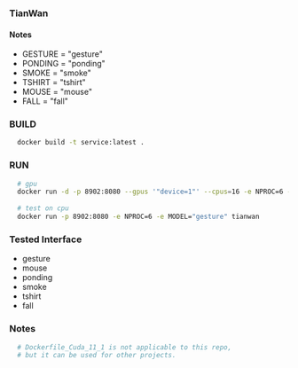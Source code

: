 ### TianWan


#### Notes

- GESTURE = "gesture"
- PONDING = "ponding"
- SMOKE = "smoke"
- TSHIRT = "tshirt"
- MOUSE = "mouse"
- FALL = "fall"



### BUILD

```bash
  docker build -t service:latest .
```

### RUN

```bash
  # gpu 
  docker run -d -p 8902:8080 --gpus '"device=1"' --cpus=16 -e NPROC=6 -e MODEL="gesture" tianwan
  
  # test on cpu
  docker run -p 8902:8080 -e NPROC=6 -e MODEL="gesture" tianwan
```

### Tested Interface

- gesture
- mouse
- ponding
- smoke
- tshirt
- fall

### Notes

```bash
  # Dockerfile_Cuda_11_1 is not applicable to this repo, 
  # but it can be used for other projects.
```